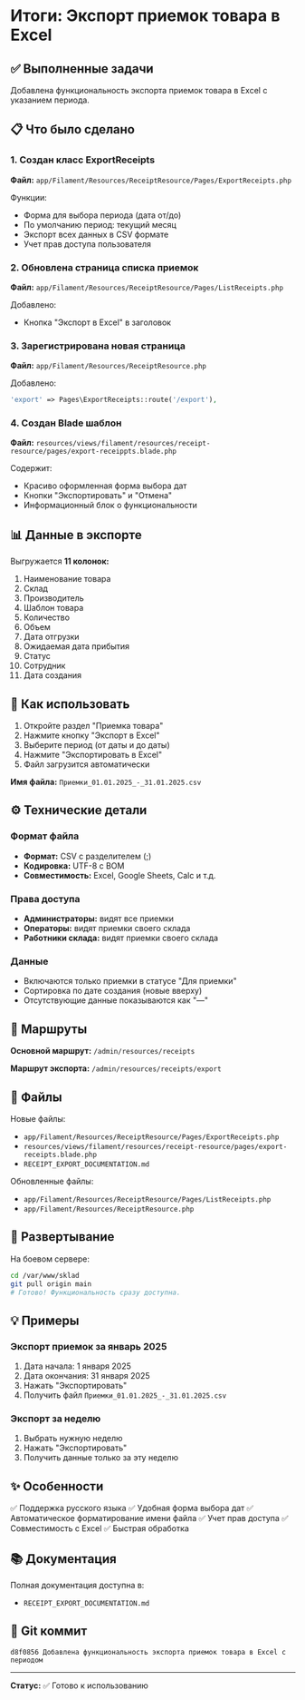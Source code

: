 # Итоги: Экспорт приемок товара в Excel

## ✅ Выполненные задачи

Добавлена функциональность экспорта приемок товара в Excel с указанием периода.

## 📋 Что было сделано

### 1. Создан класс ExportReceipts
**Файл:** `app/Filament/Resources/ReceiptResource/Pages/ExportReceipts.php`

Функции:
- Форма для выбора периода (дата от/до)
- По умолчанию период: текущий месяц
- Экспорт всех данных в CSV формате
- Учет прав доступа пользователя

### 2. Обновлена страница списка приемок
**Файл:** `app/Filament/Resources/ReceiptResource/Pages/ListReceipts.php`

Добавлено:
- Кнопка "Экспорт в Excel" в заголовок

### 3. Зарегистрирована новая страница
**Файл:** `app/Filament/Resources/ReceiptResource.php`

Добавлено:
```php
'export' => Pages\ExportReceipts::route('/export'),
```

### 4. Создан Blade шаблон
**Файл:** `resources/views/filament/resources/receipt-resource/pages/export-receippts.blade.php`

Содержит:
- Красиво оформленная форма выбора дат
- Кнопки "Экспортировать" и "Отмена"
- Информационный блок о функциональности

## 📊 Данные в экспорте

Выгружается **11 колонок:**
1. Наименование товара
2. Склад
3. Производитель
4. Шаблон товара
5. Количество
6. Объем
7. Дата отгрузки
8. Ожидаемая дата прибытия
9. Статус
10. Сотрудник
11. Дата создания

## 🎯 Как использовать

1. Откройте раздел "Приемка товара"
2. Нажмите кнопку "Экспорт в Excel" 
3. Выберите период (от даты и до даты)
4. Нажмите "Экспортировать в Excel"
5. Файл загрузится автоматически

**Имя файла:** `Приемки_01.01.2025_-_31.01.2025.csv`

## ⚙️ Технические детали

### Формат файла
- **Формат:** CSV с разделителем (;)
- **Кодировка:** UTF-8 с BOM
- **Совместимость:** Excel, Google Sheets, Calc и т.д.

### Права доступа
- **Администраторы:** видят все приемки
- **Операторы:** видят приемки своего склада  
- **Работники склада:** видят приемки своего склада

### Данные
- Включаются только приемки в статусе "Для приемки"
- Сортировка по дате создания (новые вверху)
- Отсутствующие данные показываются как "—"

## 🔧 Маршруты

**Основной маршрут:** `/admin/resources/receipts`

**Маршрут экспорта:** `/admin/resources/receipts/export`

## 📝 Файлы

Новые файлы:
- `app/Filament/Resources/ReceiptResource/Pages/ExportReceipts.php`
- `resources/views/filament/resources/receipt-resource/pages/export-receipts.blade.php`
- `RECEIPT_EXPORT_DOCUMENTATION.md`

Обновленные файлы:
- `app/Filament/Resources/ReceiptResource/Pages/ListReceipts.php`
- `app/Filament/Resources/ReceiptResource.php`

## 🚀 Развертывание

На боевом сервере:
```bash
cd /var/www/sklad
git pull origin main
# Готово! Функциональность сразу доступна.
```

## 💡 Примеры

### Экспорт приемок за январь 2025
1. Дата начала: 1 января 2025
2. Дата окончания: 31 января 2025
3. Нажать "Экспортировать"
4. Получить файл `Приемки_01.01.2025_-_31.01.2025.csv`

### Экспорт за неделю
1. Выбрать нужную неделю
2. Нажать "Экспортировать"
3. Получить данные только за эту неделю

## ✨ Особенности

✅ Поддержка русского языка
✅ Удобная форма выбора дат
✅ Автоматическое форматирование имени файла
✅ Учет прав доступа
✅ Совместимость с Excel
✅ Быстрая обработка

## 📚 Документация

Полная документация доступна в:
- `RECEIPT_EXPORT_DOCUMENTATION.md`

## 🔗 Git коммит

```
d8f0856 Добавлена функциональность экспорта приемок товара в Excel с периодом
```

---

**Статус:** ✅ Готово к использованию
